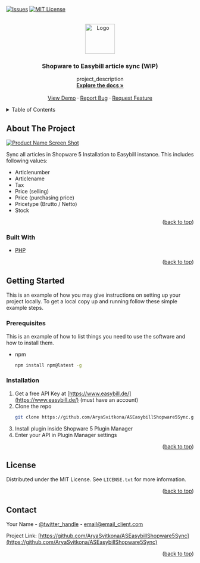 <div id="top"></div>


<!-- PROJECT SHIELDS -->
<!--
*** I'm using markdown "reference style" links for readability.
*** Reference links are enclosed in brackets [ ] instead of parentheses ( ).
*** See the bottom of this document for the declaration of the reference variables
*** for contributors-url, forks-url, etc. This is an optional, concise syntax you may use.
*** https://www.markdownguide.org/basic-syntax/#reference-style-links
-->
[![Issues][issues-shield]][issues-url]
[![MIT License][license-shield]][license-url]



<!-- PROJECT LOGO -->
<br />
<div align="center">
  <a href="https://github.com/AryaSvitkona/ASEasybillShopware5Sync">
    <img src="https://picsum.photos/200" alt="Logo" width="80" height="80">
  </a>

<h3 align="center">Shopware to Easybill article sync (WIP)</h3>

  <p align="center">
    project_description
    <br />
    <a href="https://github.com/AryaSvitkona/ASEasybillShopware5Sync"><strong>Explore the docs »</strong></a>
    <br />
    <br />
    <a href="https://github.com/AryaSvitkona/ASEasybillShopware5Sync">View Demo</a>
    ·
    <a href="https://github.com/AryaSvitkona/ASEasybillShopware5Sync/issues">Report Bug</a>
    ·
    <a href="https://github.com/AryaSvitkona/ASEasybillShopware5Sync/issues">Request Feature</a>
  </p>
</div>



<!-- TABLE OF CONTENTS -->
<details>
  <summary>Table of Contents</summary>
  <ol>
    <li>
      <a href="#about-the-project">About The Project</a>
      <ul>
        <li><a href="#built-with">Built With</a></li>
      </ul>
    </li>
    <li>
      <a href="#getting-started">Getting Started</a>
      <ul>
        <li><a href="#prerequisites">Prerequisites</a></li>
        <li><a href="#installation">Installation</a></li>
      </ul>
    </li>
    <li><a href="#license">License</a></li>
    <li><a href="#contact">Contact</a></li>
    <li><a href="#acknowledgments">Acknowledgments</a></li>
  </ol>
</details>



<!-- ABOUT THE PROJECT -->
## About The Project

[![Product Name Screen Shot][product-screenshot]](https://example.com)

Sync all articles in Shopware 5 Installation to Easybill instance.
This includes following values:
- Articlenumber
- Articlename
- Tax
- Price (selling)
- Price (purchasing price)
- Pricetype (Brutto / Netto)
- Stock

<p align="right">(<a href="#top">back to top</a>)</p>



### Built With

* [PHP](https://www.php.net/manual/de/intro-whatis.php)

<p align="right">(<a href="#top">back to top</a>)</p>



<!-- GETTING STARTED -->
## Getting Started

This is an example of how you may give instructions on setting up your project locally.
To get a local copy up and running follow these simple example steps.

### Prerequisites

This is an example of how to list things you need to use the software and how to install them.
* npm
  ```sh
  npm install npm@latest -g
  ```

### Installation

1. Get a free API Key at [https://www.easybill.de/](https://www.easybill.de/) (must have an account)
2. Clone the repo
   ```sh
   git clone https://github.com/AryaSvitkona/ASEasybillShopware5Sync.git
   ```
3. Install plugin inside Shopware 5 Plugin Manager
4. Enter your API in Plugin Manager settings

<p align="right">(<a href="#top">back to top</a>)</p>



<!-- LICENSE -->
## License

Distributed under the MIT License. See `LICENSE.txt` for more information.

<p align="right">(<a href="#top">back to top</a>)</p>



<!-- CONTACT -->
## Contact

Your Name - [@twitter_handle](https://twitter.com/twitter_handle) - email@email_client.com

Project Link: [https://github.com/AryaSvitkona/ASEasybillShopware5Sync](https://github.com/AryaSvitkona/ASEasybillShopware5Sync)

<p align="right">(<a href="#top">back to top</a>)</p>


<!-- MARKDOWN LINKS & IMAGES -->
<!-- https://www.markdownguide.org/basic-syntax/#reference-style-links -->
[contributors-shield]: https://img.shields.io/github/contributors/AryaSvitkona/ASEasybillShopware5Sync.svg?style=for-the-badge
[contributors-url]: https://github.com/AryaSvitkona/ASEasybillShopware5Sync/graphs/contributors
[forks-shield]: https://img.shields.io/github/forks/AryaSvitkona/ASEasybillShopware5Sync.svg?style=for-the-badge
[forks-url]: https://github.com/AryaSvitkona/ASEasybillShopware5Sync/network/members
[stars-shield]: https://img.shields.io/github/stars/AryaSvitkona/ASEasybillShopware5Sync.svg?style=for-the-badge
[stars-url]: https://github.com/AryaSvitkona/ASEasybillShopware5Sync/stargazers
[issues-shield]: https://img.shields.io/github/issues/AryaSvitkona/ASEasybillShopware5Sync.svg?style=for-the-badge
[issues-url]: https://github.com/AryaSvitkona/ASEasybillShopware5Sync/issues
[license-shield]: https://img.shields.io/github/license/AryaSvitkona/ASEasybillShopware5Sync.svg?style=for-the-badge
[license-url]: https://github.com/AryaSvitkona/ASEasybillShopware5Sync/blob/master/LICENSE.txt
[linkedin-shield]: https://img.shields.io/badge/-LinkedIn-black.svg?style=for-the-badge&logo=linkedin&colorB=555
[linkedin-url]: https://linkedin.com/in/linkedin_username
[product-screenshot]: images/screenshot.png
